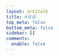 ```yaml
---
layout: artitalk
title: #说说
top_meta: false
bottom_meta: false
sidebar: []
comments:
  enable: false
---
```

<style>
    .article .article-entry #shuoshuo_content ul li:before{
        content: none;
    }
    .shuoshuoimg:hover{
        transform: none;
    }
    .cbp_tmtimeline>li .cbp_tmlabel,.cbp_tmtimeline>li .cbp_tmlabel p{
        cursor: unset;
    }
    #shuoshuo_content button {
        cursor: url(https://cdn.jsdelivr.net/gh/XuxuGood/cdn@master/blogImages/site-img/ayuda.cur), auto;
    }
    .power a{
        cursor: url(https://cdn.jsdelivr.net/gh/XuxuGood/cdn@master/blogImages/site-img/ayuda.cur), auto;
    }
</style>
